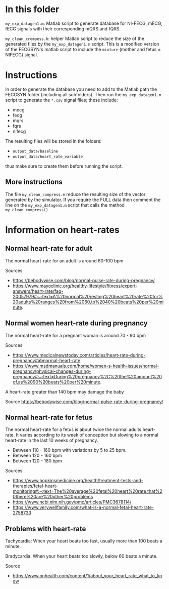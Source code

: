 # In this folder

`my_exp_datagen1.m`: Matlab script to generate database for NI-FECG,
  mECG, fECG signals with their corresponding mQRS and fQRS.
  
`my_clean_crompess.h`: helper Matlab script to reduce the size of the
generated files by the `my_exp_datagen1.m` script. This is a modified
version of the FECGSYN's matlab script to include the `mixture`
(mother and fetus = NIFECG) signal.

# Instructions

In order to generate the database you need to add to the Matlab path
the FECGSYN folder (including all subfolders). Then run the
`my_exp_datagen1.m` script to generate the `*.csv` signal files; these
include:
   * mecg
   * fecg
   * mqrs
   * fqrs
   * nifecg

The resulting files will be stored in the folders:
   * `output_data/baseline`
   * `output_data/heart_rate_variable`

thus make sure to create them before running the script.
   
## More instructions

The file `my_clean_compress.m` reduce the resulting size of the vector
generated by the simulator. If you require the FULL data then comment
the line on the `my_exp_datagen1.m` script that calls the method
`my_clean_compress()`

# Information on heart-rates

## Normal heart-rate for adult
The normal heart-rate for an adult is around 60-100 bpm

Sources
* https://bebodywise.com/blog/normal-pulse-rate-during-pregnancy/
* https://www.mayoclinic.org/healthy-lifestyle/fitness/expert-answers/heart-rate/faq-20057979#:~:text=A%20normal%20resting%20heart%20rate%20for%20adults%20ranges%20from%2060,to%2040%20beats%20per%20minute.

## Normal women heart-rate during pregnancy

The normal heart-rate for a pregnant woman is around 70 - 90 bpm

Sources
* https://www.medicalnewstoday.com/articles/heart-rate-during-pregnancy#abnormal-heart-rate
* https://www.msdmanuals.com/home/women-s-health-issues/normal-pregnancy/physical-changes-during-pregnancy#:~:text=During%20pregnancy%2C%20the%20amount%20of,as%2090%20beats%20per%20minute.

A heart-rate greater than 140 bpm may damage the baby

Source
https://bebodywise.com/blog/normal-pulse-rate-during-pregnancy/

## Normal heart-rate for fetus

The normal heart-rate for a fetus is about twice the normal adults
heart-rate. It varies according to its week of conception but slowing
to a normal heart-rate in the last 10 weeks of pregnancy.

* Between 110 - 160 bpm with variations by 5 to 25 bpm.
* Between 120 - 160 bpm
* Between 120 - 180 bpm

Sources
* https://www.hopkinsmedicine.org/health/treatment-tests-and-therapies/fetal-heart-monitoring#:~:text=The%20average%20fetal%20heart%20rate,that%20there%20are%20other%20problems
* https://www.ncbi.nlm.nih.gov/pmc/articles/PMC3678114/
* https://www.verywellfamily.com/what-is-a-normal-fetal-heart-rate-2758733

## Problems with heart-rate

Tachycardia: When your heart beats too fast, usually more than 100
beats a minute.

Bradycardia: When your heart beats too slowly, below 60 beats a minute.

Source
* https://www.onhealth.com/content/1/about_your_heart_rate_what_to_know
